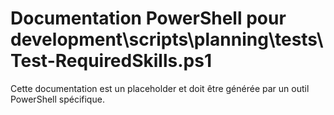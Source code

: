 # Documentation PowerShell pour development\scripts\planning\tests\Test-RequiredSkills.ps1

Cette documentation est un placeholder et doit être générée par un outil PowerShell spécifique.
